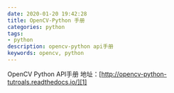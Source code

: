 ```yaml
---
date: 2020-01-20 19:42:28
title: OpenCV-Python 手册
categories: python
tags:
- python
description: opencv-python api手册
keywords: opencv, python
---
```


OpenCV Python API手册
地址：[http://opencv-python-tutroals.readthedocs.io/][1]

[1]: http://opencv-python-tutroals.readthedocs.io/
